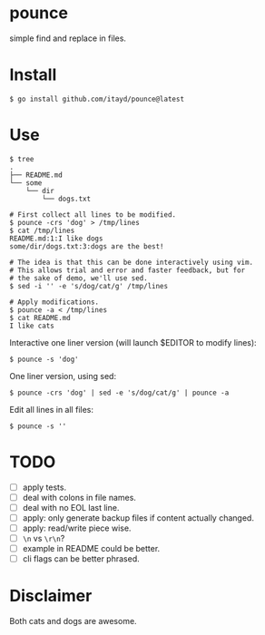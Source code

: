 # pounce

simple find and replace in files.

# Install

```
$ go install github.com/itayd/pounce@latest
```

# Use
```
$ tree
.
├── README.md
└── some
    └── dir
        └── dogs.txt

# First collect all lines to be modified.
$ pounce -crs 'dog' > /tmp/lines
$ cat /tmp/lines
README.md:1:I like dogs
some/dir/dogs.txt:3:dogs are the best!

# The idea is that this can be done interactively using vim.
# This allows trial and error and faster feedback, but for
# the sake of demo, we'll use sed.
$ sed -i '' -e 's/dog/cat/g' /tmp/lines

# Apply modifications.
$ pounce -a < /tmp/lines
$ cat README.md
I like cats
```

Interactive one liner version (will launch $EDITOR to modify lines):
```
$ pounce -s 'dog'
```

One liner version, using sed:
```
$ pounce -crs 'dog' | sed -e 's/dog/cat/g' | pounce -a
```

Edit all lines in all files:
```
$ pounce -s ''
```

# TODO

- [ ] apply tests.
- [ ] deal with colons in file names.
- [ ] deal with no EOL last line.
- [ ] apply: only generate backup files if content actually changed.
- [ ] apply: read/write piece wise.
- [ ] `\n` vs `\r\n`?
- [ ] example in README could be better.
- [ ] cli flags can be better phrased.

# Disclaimer

Both cats and dogs are awesome.
